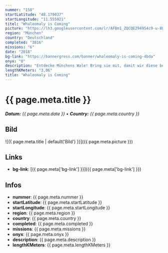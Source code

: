 ```yaml
---
nummer: "158"
startLatitude: "48.179037"
startLongitude: "11.555921"
titel: "Whaleomaly is Coming"
picture: "https://lh3.googleusercontent.com/lr/AFBm1_ZQCQE294954c9-u-8L84eeWxBbtHhg-3_nDd-TSSrvOzmaMWzkzHAoOEionDNFAKi2YLui7lxP3fiusmAwZCFCvBODle-lC1hnuW44-2cV0_nEclQ9_fnASVBaZW_KyY2dkwNKbhwbApl4nFdHpmqw9KMWIswSe1wZlgrcSIVXMZr_Jtc-OQH-Pt0HUf5kMHmlSw4UC8tQIUirT6g5iOKBtIdAZgQAW9FjQe0FhINXKmDY-QnnLHaqH2UjgWWkk-uc9qaeaHsmxbfWUeR3zje83tAgS0TvnElZ8gyVg_G2kldv8tkDIhZrFFV3e-8jbDOnqjLMXLzPXJ1wb2wVvC-tVVhfp0L47EqJIO8NgLf-iJB3pxX_5CeX1TglUQQDTXO197hUwQ1YSCpcwA5Oe65hD7ipczV3CM-VNEFVXeIbi3pD2D3aPB7cG567ZiRnHuAPYCuM-vnJYhtd_QSvI-Ax1QQos8_MKXtD_nsoaFQQ4Tzrt50pe5so_0dftdSk4UVJ8kW2lXOkxiAxvSe1kVoKviU-su5X6TlbqmAURpTDe6eseYr5ADNW7gg9oa5UJeojw3uXNd7HY7mw3_2JK0x_E7ZF0L8W8f-cnAROjZdbIGv4OB3iYhBMjuyagloK6at0Pu3DoSHZmFgySJFWQua9hhofgfsaANmzbR2PJ_fTheV8TwQ9WeSpR2JoRUx3Fk2DAevBdavap5WBqxZzM0jnAlEBrbfnWTq7yLL-5Tv8TFYmqkRpIG76syth8fqPQ7Agq2oz7DvimlWAFvZbmu0H5ETC85A3ZQ4RC9xI1teQnLW3mylyLf9kpQp2KOPdj-RQ_qpirqza-D_6TkcU2ICtA-yQVUjz68nt"
region: "München"
country: "Deutschland"
completed: "3816"
missions: "6"
date: "2018"
bg-link: "https://bannergress.com/banner/whaleomaly-is-coming-4bda"
onyx: "0"
description: "Entdecke Münchens Wale! Bring sie mit, damit wir diese bei der Whaleomaly in Linz verbünden !\n\nExplore Munichs Whales! Take them with you to unite at the Whaleomaly Linz!"
lengthKMeters: "3,06"
title: "Whaleomaly is Coming"
---
```


# {{ page.meta.title }}
_**Datum:** {{ page.meta.date }} • **Country:** {{ page.meta.country }}_

## Bild
![{{ page.meta.title | default('Bild') }}]({{ page.meta.picture }})

## Links
- **bg-link**: [{{ page.meta['bg-link'] }}]({{ page.meta['bg-link'] }})

## Infos
- **nummer**: {{ page.meta.nummer }}
- **startLatitude**: {{ page.meta.startLatitude }}
- **startLongitude**: {{ page.meta.startLongitude }}
- **region**: {{ page.meta.region }}
- **country**: {{ page.meta.country }}
- **completed**: {{ page.meta.completed }}
- **missions**: {{ page.meta.missions }}
- **onyx**: {{ page.meta.onyx }}
- **description**: {{ page.meta.description }}
- **lengthKMeters**: {{ page.meta.lengthKMeters }}


